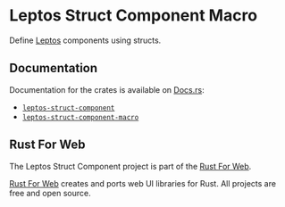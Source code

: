 # Leptos Struct Component Macro

Define [Leptos](https://leptos.dev/) components using structs.

## Documentation

Documentation for the crates is available on [Docs.rs](https://docs.rs/):

-   [`leptos-struct-component`](https://docs.rs/leptos-struct-component/latest/leptos_struct_component/)
-   [`leptos-struct-component-macro`](https://docs.rs/leptos-struct-component-macro/latest/leptos_struct_component_macro/)

## Rust For Web

The Leptos Struct Component project is part of the [Rust For Web](https://github.com/RustForWeb).

[Rust For Web](https://github.com/RustForWeb) creates and ports web UI libraries for Rust. All projects are free and open source.
